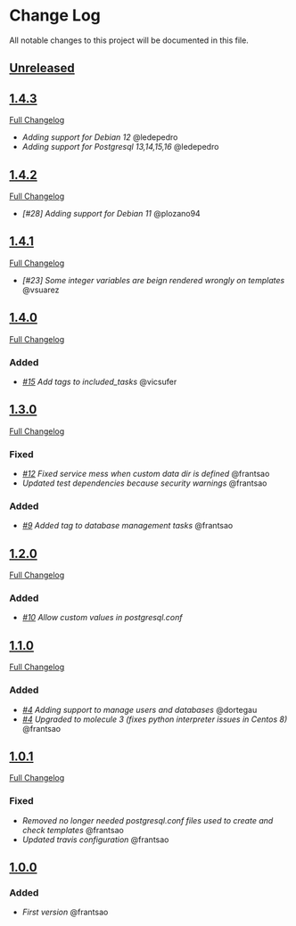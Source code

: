 # Change Log
All notable changes to this project will be documented in this file.

## [Unreleased](https://github.com/idealista/postgresql_role/tree/develop)

## [1.4.3](https://github.com/idealista/postgresql_role/tree/1.4.3)
[Full Changelog](https://github.com/idealista/postgresql_role/compare/1.4.2...1.4.3)
- *Adding support for Debian 12* @ledepedro 
- *Adding support for Postgresql 13,14,15,16* @ledepedro 

## [1.4.2](https://github.com/idealista/postgresql_role/tree/1.4.2)
[Full Changelog](https://github.com/idealista/postgresql_role/compare/1.4.1...1.4.2)
- *[#28] Adding support for Debian 11* @plozano94

## [1.4.1](https://github.com/idealista/postgresql_role/tree/1.4.1)
[Full Changelog](https://github.com/idealista/postgresql_role/compare/1.4.0...1.4.1)
- *[#23] Some integer variables are beign rendered wrongly on templates* @vsuarez

## [1.4.0](https://github.com/idealista/postgresql_role/tree/1.4.0)
[Full Changelog](https://github.com/idealista/postgresql_role/compare/1.3.0...1.4.0)
### Added
- *[#15](https://github.com/idealista/postgresql_role/issues/15) Add tags to included_tasks* @vicsufer
## [1.3.0](https://github.com/idealista/postgresql_role/tree/1.3.0)
[Full Changelog](https://github.com/idealista/postgresql_role/compare/1.2.0...1.3.0)
### Fixed
- *[#12](https://github.com/idealista/postgresql_role/issues/12) Fixed service mess when custom data dir is defined* @frantsao
- *Updated test dependencies because security warnings* @frantsao
### Added
- *[#9](https://github.com/idealista/postgresql_role/issues/9) Added tag to database management tasks* @frantsao

## [1.2.0](https://github.com/idealista/postgresql_role/tree/1.2.0)
[Full Changelog](https://github.com/idealista/postgresql_role/compare/1.1.0...1.2.0)
### Added
- *[#10](https://github.com/idealista/postgresql_role/issues/10) Allow custom values in postgresql.conf* 

## [1.1.0](https://github.com/idealista/postgresql_role/tree/1.1.0)
[Full Changelog](https://github.com/idealista/postgresql_role/compare/1.0.1...1.1.0)
### Added
- *[#4](https://github.com/idealista/postgresql_role/issues/4) Adding support to manage users and databases* @dortegau
- *[#4](https://github.com/idealista/postgresql_role/issues/4) Upgraded to molecule 3 (fixes python interpreter issues in Centos 8)* @frantsao

## [1.0.1](https://github.com/idealista/postgresql_role/tree/1.0.1)
[Full Changelog](https://github.com/idealista/postgresql_role/compare/1.0.0...1.0.1)
### Fixed
- *Removed no longer needed postgresql.conf files used to create and check templates* @frantsao
- *Updated travis configuration* @frantsao

## [1.0.0](https://github.com/idealista/postgresql_role/tree/1.0.0)
### Added
- *First version* @frantsao
